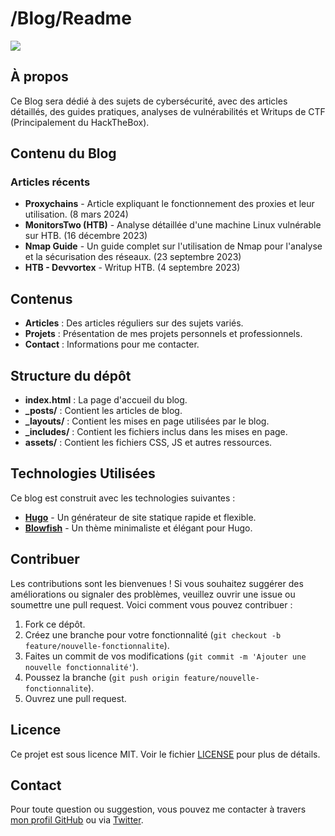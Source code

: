 
# /Blog/Readme

![](https://github.com/Rai2en/rai2en.github.io/assets/img/readme.png)

## À propos

Ce Blog sera dédié à des sujets de cybersécurité, avec des articles détaillés, des guides pratiques, analyses de vulnérabilités et Writups de CTF (Principalement du HackTheBox).

## Contenu du Blog

### Articles récents

- **Proxychains** - Article expliquant le fonctionnement des proxies et leur utilisation. (8 mars 2024)
- **MonitorsTwo (HTB)** - Analyse détaillée d'une machine Linux vulnérable sur HTB. (16 décembre 2023)
- **Nmap Guide** - Un guide complet sur l'utilisation de Nmap pour l'analyse et la sécurisation des réseaux. (23 septembre 2023)
- **HTB - Devvortex** - Writup HTB. (4 septembre 2023)

## Contenus

- **Articles** : Des articles réguliers sur des sujets variés.
- **Projets** : Présentation de mes projets personnels et professionnels.
- **Contact** : Informations pour me contacter.

## Structure du dépôt

- **index.html** : La page d'accueil du blog.
- **_posts/** : Contient les articles de blog.
- **_layouts/** : Contient les mises en page utilisées par le blog.
- **_includes/** : Contient les fichiers inclus dans les mises en page.
- **assets/** : Contient les fichiers CSS, JS et autres ressources.

## Technologies Utilisées

Ce blog est construit avec les technologies suivantes :

- **[Hugo](https://gohugo.io/)** - Un générateur de site statique rapide et flexible.
- **[Blowfish](https://blowfish.page/docs/welcome/)** - Un thème minimaliste et élégant pour Hugo.

## Contribuer

Les contributions sont les bienvenues ! Si vous souhaitez suggérer des améliorations ou signaler des problèmes, veuillez ouvrir une issue ou soumettre une pull request. Voici comment vous pouvez contribuer :

1. Fork ce dépôt.
2. Créez une branche pour votre fonctionnalité (`git checkout -b feature/nouvelle-fonctionnalite`).
3. Faites un commit de vos modifications (`git commit -m 'Ajouter une nouvelle fonctionnalité'`).
4. Poussez la branche (`git push origin feature/nouvelle-fonctionnalite`).
5. Ouvrez une pull request.

## Licence

Ce projet est sous licence MIT. Voir le fichier [LICENSE](https://github.com/Rai2en/rai2en.github.io?tab=MIT-1-ov-file#readme) pour plus de détails.

## Contact

Pour toute question ou suggestion, vous pouvez me contacter à travers [mon profil GitHub](https://github.com/Rai2en) ou via [Twitter](https://twitter.com/0xR4zn).
